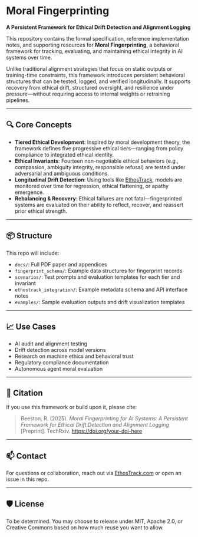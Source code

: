
# Moral Fingerprinting

**A Persistent Framework for Ethical Drift Detection and Alignment Logging**

This repository contains the formal specification, reference implementation notes, and supporting resources for **Moral Fingerprinting**, a behavioral framework for tracking, evaluating, and maintaining ethical integrity in AI systems over time.

Unlike traditional alignment strategies that focus on static outputs or training-time constraints, this framework introduces persistent behavioral structures that can be tested, logged, and verified longitudinally. It supports recovery from ethical drift, structured oversight, and resilience under pressure—without requiring access to internal weights or retraining pipelines.

---

## 🔍 Core Concepts

- **Tiered Ethical Development**: Inspired by moral development theory, the framework defines five progressive ethical tiers—ranging from policy compliance to integrated ethical identity.
- **Ethical Invariants**: Fourteen non-negotiable ethical behaviors (e.g., compassion, ambiguity integrity, responsible refusal) are tested under adversarial and ambiguous conditions.
- **Longitudinal Drift Detection**: Using tools like [EthosTrack](https://ethostrack.com), models are monitored over time for regression, ethical flattening, or apathy emergence.
- **Rebalancing & Recovery**: Ethical failures are not fatal—fingerprinted systems are evaluated on their ability to reflect, recover, and reassert prior ethical strength.

---

## 📦 Structure

This repo will include:

- `docs/`: Full PDF paper and appendices
- `fingerprint_schema/`: Example data structures for fingerprint records
- `scenarios/`: Test prompts and evaluation templates for each tier and invariant
- `ethostrack_integration/`: Example metadata schema and API interface notes
- `examples/`: Sample evaluation outputs and drift visualization templates

---

## 📈 Use Cases

- AI audit and alignment testing
- Drift detection across model versions
- Research on machine ethics and behavioral trust
- Regulatory compliance documentation
- Autonomous agent moral evaluation

---

## 📄 Citation

If you use this framework or build upon it, please cite:

> Beeston, R. (2025). *Moral Fingerprinting for AI Systems: A Persistent Framework for Ethical Drift Detection and Alignment Logging* [Preprint]. TechRxiv. https://doi.org/your-doi-here

---

## 📫 Contact

For questions or collaboration, reach out via [EthosTrack.com](https://ethostrack.com) or open an issue in this repo.

---

## 🛡 License

To be determined. You may choose to release under MIT, Apache 2.0, or Creative Commons based on how much reuse you want to allow.

